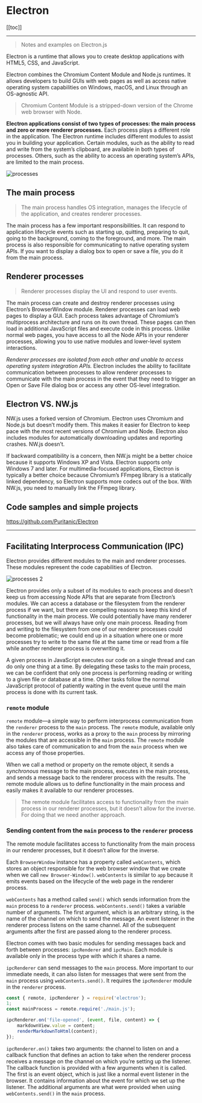 # Electron

[[toc]]

---

> Notes and examples on Electron.js

Electron is a runtime that allows you to create desktop applications with HTML5, CSS, and JavaScript.

Electron combines the Chromium Content Module and Node.js runtimes. It allows developers to build GUIs with web pages as well as access native operating system capabilities on Windows, macOS, and Linux through an OS-agnostic API.

> Chromium Content Module is a stripped-down version of the Chrome web browser with Node.

**Electron applications consist of two types of processes: the main process and zero or more renderer processes.** Each process plays a different role in the application. The Electron runtime includes different modules to assist you in building your application. Certain modules, such as the ability to read and write from the system’s clipboard, are available in both types of processes. Others, such as the ability to access an operating system’s APIs, are limited to the main process.

![processes](https://lh3.googleusercontent.com/xV2wFS2O2hczrizin4mIpxsT4QGIbZLSe8ZPugZKaRbV1flFtFc95AEyh5eqBq7E5B-OWPvLiRe69r-9HFrQHSY14oUy9pk7_NBpeivhy4BeYDeMVnQgZgTUEF99xf92e7-T4s8WpyZDW-_csIswlPtdhcopksnC6sOH6cQQl-NMhKItfutwIzB5qAU8qMosKdxh20HFLGzZvLT9PvEr9GWb4WMRTNl4vGbRRlPku1OWD_KNThF2Yvo3mlLqQ5PnvzHafJnoEg5K2vJ7FOcGEBkzv6pkcKQU-gDWPxlcfGcil3ptAQfBMduIETMaqsv8Q6t91jRT1fjWfSxqCgQ6AMULyIYV69AGkXkeqLeAoDJW7gvSVZn3qnFP1xJ2hHGUeIaWKZuX8Ix7yy8oGnbZhshaqHOfaEv2nokZMLYIgEzFV49i_XVONbjBk0PhiHVaMHTZdNxWJijUISx041cGyvCHCnml629BgIQSXPvzamYQpikvfGmudqFRD4QA2ZOhWST8g-O_m27r4BVEAjMB77R2F9n2wQYhX6BC7e_HCrb4q4jMCzRsnUoBcsGr_YNwwdbyDa3A5Ljd0iKof3jHzRfM-AjUCbb6Brma8JuLE8vb7Ehmv1WuW_3Pir4AMAfwQlJYc9b6xtNqeHmMeyHKI6q8aH0Jk2dpymQ1jHYKP0wB0LNA3GvKlrBF55ysXNLnVV-0sxUiH7op6JxgehuvfPk=w590-h404-no)

## The main process

> The main process handles OS integration, manages the lifecycle of the application, and creates renderer processes.

The main process has a few important responsibilities. It can respond to application lifecycle events such as starting up, quitting, preparing to quit, going to the background, coming to the foreground, and more. The main process is also responsible for communicating to native operating system APIs. If you want to display a dialog box to open or save a file, you do it from the main process.

## Renderer processes

> Renderer processes display the UI and respond to user events.

The main process can create and destroy renderer processes using Electron’s BrowserWindow module. Renderer processes can load web pages to display a GUI. Each process takes advantage of Chromium’s multiprocess architecture and runs on its own thread. These pages can then load in additional JavaScript files and execute code in this process. Unlike normal web pages, you have access to all the Node APIs in your renderer processes, allowing you to use native modules and lower-level system interactions.

_Renderer processes are isolated from each other and unable to access operating system integration APIs._ Electron includes the ability to facilitate communication between processes to allow renderer processes to communicate with the main process in the event that they need to trigger an Open or Save File dialog box or access any other OS-level integration.

## Electron VS. NW.js

NW.js uses a forked version of Chromium. Electron uses Chromium and Node.js but doesn’t modify them. This makes it easier for Electron to keep pace with the most recent versions of Chromium and Node. Electron also includes modules for automatically downloading updates and reporting crashes. NW.js doesn’t.

If backward compatibility is a concern, then NW.js might be a better choice because it supports Windows XP and Vista. Electron supports only Windows 7 and later. For multimedia-focused applications, Electron is typically a better choice because Chromium’s FFmpeg library is a statically linked dependency, so Electron supports more codecs out of the box. With NW.js, you need to manually link the FFmpeg library.

## Code samples and simple projects

<https://github.com/Puritanic/Electron>

---

## Facilitating Interprocess Communication (IPC)

Electron provides different modules to the main and renderer processes. These modules represent the code capabilities of Electron.

![processes 2](https://lh3.googleusercontent.com/HY9uywuphN9Oke-5GTlhvVKk4_AMdejo9dSIeFpFx2ONoJzwI8Uj3hsWziBiL7dSQ7Qvdx0zjK-Y_ogJaGDXIT0MUFjmpmt9NLBI4zWH5ZRESC0o3J0U4IC33j7PIFNP7t26lG9VTJq_ub8rKqTXEONT1450FmYieaX7_oaQokuIE41v4TIgrXtiZGiX4BqwxyOchZkfc0O6VzlwXHj1XbwSSwlqxKj6RYNzdGIUn2rXYUZx9eEUpgg4e4d571FDHtfah0kvpn6W2tJgP6schcJuhmmLSUms93NU6md8SV7iWq6QlEwEJV3HyeBRXIzxROydD9JAW3Jizw17Dd-Wk-XI1Wj_o0cF9UMTjZfeIRGhCa6wNqvFDJ3CFoZRUk1G9GBg1PCJOjhl1TMSEF13Mdg1xxCKuu35rG3fv4mIm0umleLu004ThchdPfGT12izH945KaQBS9Y36f2ezGfqeuZgQkWKualPBSuP3l7VxD9sF2z4NMnXQu8F1Oe1tueN5ibDCFfl3R2nxKsgIdnqJb0qhTteOKWMbXeKrG_rGX_NWEZBhPkjf_cHIOqCqqG-cjamUrHp7jfhSoIaykF_f6WnawTGHUKIy7ifSybnPWP6DlFKLzGd3xdECH59i6aNmgHTKrtVZTLGt070A8umNb6NPsnW0izmCm-zPFway2FN5FoI_qOL22GdYiXirk0z_yzdbIPNv69VLd4QSSAwUt8=w590-h397-no)

Electron provides only a subset of its modules to each process and doesn’t keep us from accessing Node APIs that are separate from Electron’s modules. We can access a database or the filesystem from the renderer process if we want, but there are compelling reasons to keep this kind of functionality in the main process. We could potentially have many renderer processes, but we will always have only one main process. Reading from and writing to the filesystem from one of our renderer processes could become problematic; we could end up in a situation where one or more processes try to write to the same file at the same time or read from a file while another renderer process is overwriting it.

A given process in JavaScript executes our code on a single thread and can do only one thing at a time. By delegating these tasks to the main process, we can be confident that only one process is performing reading or writing to a given file or database at a time. Other tasks follow the normal JavaScript protocol of patiently waiting in the event queue until the main process is done with its current task.

### `remote` module

`remote` module—a simple way to perform interprocess communication from the `renderer` process to the `main` process. The `remote` module, available only in the `renderer` process, works as a proxy to the `main` process by mirroring the modules that are accessible in the `main` process. The `remote` module also takes care of communication to and from the `main` process when we access any of those properties.

When we call a method or property on the remote object, it sends a _synchronous_ message to the main process, executes in the main process, and sends a message back to the renderer process with the results. The remote module allows us to define functionality in the main process and easily makes it available to our renderer processes.

> The remote module facilitates access to functionality from the main process in our renderer processes, but it doesn’t allow for the inverse. For doing that we need another approach.

### Sending content from the `main` process to the `renderer` process

The remote module facilitates access to functionality from the main process in our renderer processes, but it doesn’t allow for the inverse.

Each `BrowserWindow` instance has a property called `webContents`, which stores an object responsible for the web browser window that we create when we call `new Browser-Window()`. `webContents` is similar to `app` because it emits events based on the lifecycle of the web page in the renderer process.

`webContents` has a method called `send()` which sends information from the `main` process to a `renderer` process. `webContents.send()` takes a variable number of arguments. The first argument, which is an arbitrary string, is the name of the channel on which to send the message. An event listener in the renderer process listens on the same channel. All of the subsequent arguments after the first are passed along to the renderer process.

Electron comes with two basic modules for sending messages back and forth between processes: `ipcRenderer` and `ipcMain`. Each module is available only in the process type with which it shares a name.

`ipcRenderer` can send messages to the `main` process. More important to our immediate needs, it can also listen for messages that were sent from the `main` process using `webContents.send()`. It requires the `ipcRenderer` module in the `renderer` process.

```js
const { remote, ipcRenderer } = require('electron');
1;
const mainProcess = remote.require('./main.js');

ipcRenderer.on('file-opened', (event, file, content) => {
	markdownView.value = content;
	renderMarkdownToHtml(content);
});
```

`ipcRenderer.on()` takes two arguments: the channel to listen on and a callback function that defines an action to take when the renderer process receives a message on the channel on which you’re setting up the listener. The callback function is provided with a few arguments when it is called. The first is an event object, which is just like a normal event listener in the browser. It contains information about the event for which we set up the listener. The additional arguments are what were provided when using `webContents.send()` in the `main` process.
